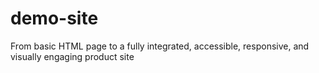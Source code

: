 # demo-site
From basic HTML page to a fully integrated, accessible, responsive, and visually engaging product site
